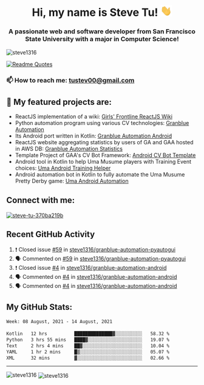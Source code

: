 <h1 align="center">Hi, my name is Steve Tu! <img src="wave.gif" alt="Wave" width="30px" /></h1>
<h3 align="center">A passionate web and software developer from San Francisco State University with a major in Computer Science!</h3>

<p align="left"> <img src="https://komarev.com/ghpvc/?username=steve1316&label=Profile%20views&color=0e75b6&style=flat" alt="steve1316" /> </p>

[![Readme Quotes](https://quotes-github-readme.vercel.app/api?type=horizontal)](https://github.com/piyushsuthar/github-readme-quotes)

### 📫 How to reach me: **tustev00@gmail.com**

## 🔭 My featured projects are:
- ReactJS implementation of a wiki: [Girls' Frontline ReactJS Wiki](https://github.com/steve1316/gfl-reactjs-wiki)
- Python automation program using various CV technologies: [Granblue Automation](https://github.com/steve1316/granblue-automation-pyautogui)
- Its Android port written in Kotlin: [Granblue Automation Android](https://github.com/steve1316/granblue-automation-android)
- ReactJS website aggregating statistics by users of GA and GAA hosted in AWS DB: [Granblue Automation Statistics](https://github.com/steve1316/granblue-automation-aws-statistics)
- Template Project of GAA's CV Bot Framework: [Android CV Bot Template](https://github.com/steve1316/android-cv-bot-template)
- Android tool in Kotlin to help Uma Musume players with Training Event choices: [Uma Android Training Helper](https://github.com/steve1316/uma-android-training-helper)
- Android automation bot in Kotlin to fully automate the Uma Musume Pretty Derby game: [Uma Android Automation](https://github.com/steve1316/uma-android-automation)

## Connect with me:

<p align="left">
<a href="https://linkedin.com/in/steve-tu-370ba219b" target="blank"><img align="center" src="https://cdn.jsdelivr.net/npm/simple-icons@3.0.1/icons/linkedin.svg" alt="steve-tu-370ba219b" height="30" width="40" /></a>
</p>

## Recent GitHub Activity

<!--START_SECTION:activity-->
1. ❗️ Closed issue [#59](https://github.com/steve1316/granblue-automation-pyautogui/issues/59) in [steve1316/granblue-automation-pyautogui](https://github.com/steve1316/granblue-automation-pyautogui)
2. 🗣 Commented on [#59](https://github.com/steve1316/granblue-automation-pyautogui/issues/59) in [steve1316/granblue-automation-pyautogui](https://github.com/steve1316/granblue-automation-pyautogui)
3. ❗️ Closed issue [#4](https://github.com/steve1316/granblue-automation-android/issues/4) in [steve1316/granblue-automation-android](https://github.com/steve1316/granblue-automation-android)
4. 🗣 Commented on [#4](https://github.com/steve1316/granblue-automation-android/issues/4) in [steve1316/granblue-automation-android](https://github.com/steve1316/granblue-automation-android)
5. 🗣 Commented on [#4](https://github.com/steve1316/granblue-automation-android/issues/4) in [steve1316/granblue-automation-android](https://github.com/steve1316/granblue-automation-android)
<!--END_SECTION:activity-->

## My GitHub Stats:

<!--START_SECTION:waka-->
```text
Week: 08 August, 2021 - 14 August, 2021

Kotlin   12 hrs          ██████████████▓░░░░░░░░░░   58.32 % 
Python   3 hrs 55 mins   ████▓░░░░░░░░░░░░░░░░░░░░   19.07 % 
Text     2 hrs 4 mins    ██▓░░░░░░░░░░░░░░░░░░░░░░   10.04 % 
YAML     1 hr 2 mins     █▒░░░░░░░░░░░░░░░░░░░░░░░   05.07 % 
XML      32 mins         ▓░░░░░░░░░░░░░░░░░░░░░░░░   02.66 % 
```
<!--END_SECTION:waka-->

---

<p><img align="left" src="https://github-readme-stats.vercel.app/api/top-langs?username=steve1316&show_icons=true&locale=en&layout=compact&theme=radical" alt="steve1316" /></p>

<p>&nbsp;<img align="center" src="https://github-readme-stats.vercel.app/api?username=steve1316&show_icons=true&locale=en&count_private=true&theme=radical" alt="steve1316" /></p>
